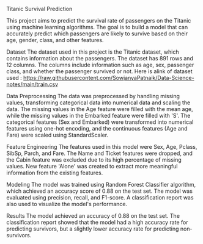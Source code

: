 Titanic Survival Prediction

This project aims to predict the survival rate of passengers on the Titanic using machine learning algorithms. The goal is to build a model that can 
accurately predict which passengers are likely to survive based on their age, gender, class, and other features.

Dataset
The dataset used in this project is the Titanic dataset, which contains information about the passengers. The dataset has 891 rows and 12 columns. The 
columns include information such as age, sex, passenger class, and whether the passenger survived or not.
Here is alink of dataset used : https://raw.githubusercontent.com/SowjanyaPatnaik/Data-Science-notes/main/train.csv


Data Preprocessing
The data was preprocessed by handling missing values, transforming categorical data into numerical data and scaling the data. The missing values 
in the Age feature were filled with the mean age, while the missing values in the Embarked feature were filled with 'S'. The categorical 
features (Sex and Embarked) were transformed into numerical features using one-hot encoding, and the continuous features (Age and Fare) were scaled 
using StandardScaler.

Feature Engineering
The features used in this model were Sex, Age, Pclass, SibSp, Parch, and Fare. The Name and Ticket features were dropped, and the Cabin feature was 
excluded due to its high percentage of missing values. New feature 'Alone' was created to extract more meaningful information from the existing features.

Modeling
The model was trained using Random Forest Classifier algorithm, which achieved an accuracy score of 0.88 on the test set. The model was evaluated 
using precision, recall, and F1-score. A classification report was also used to visualize the model's performance.

Results
The model achieved an accuracy of 0.88 on the test set. The classification report showed that the model had a high accuracy rate for predicting survivors,
but a slightly lower accuracy rate for predicting non-survivors.
